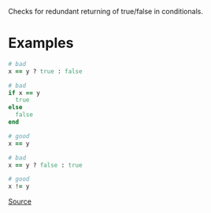 
Checks for redundant returning of true/false in conditionals.

# Examples

```ruby
# bad
x == y ? true : false

# bad
if x == y
  true
else
  false
end

# good
x == y

# bad
x == y ? false : true

# good
x != y
```

[Source](http://www.rubydoc.info/gems/rubocop/RuboCop/Cop/Style/RedundantConditional)